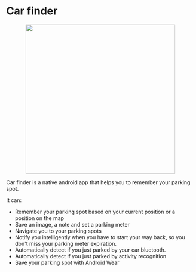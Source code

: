 Car finder
============
<p align="center"><img src="https://i.imgur.com/gdnRqzI.png" width="400" /></p>


Car finder is a native android app that helps you to remember your parking spot.

It can:
* Remember your parking spot based on your current position or a position on the map
* Save an image, a note and set a parking meter
* Navigate you to your parking spots
* Notify you intelligently when you have to start your way back, so you don't miss your parking meter expiration.
* Automatically detect if you just parked by your car bluetooth.
* Automatically detect if you just parked by activity recognition
* Save your parking spot with Android Wear

